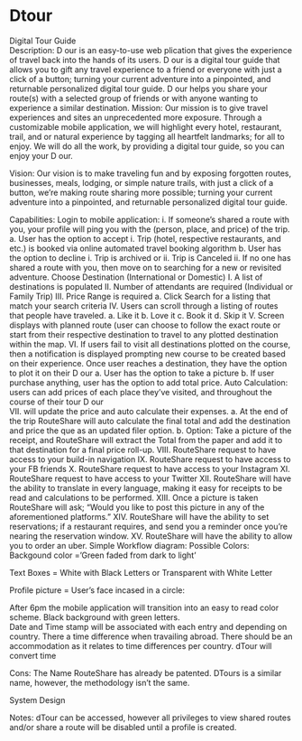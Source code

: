 # Dtour

Digital Tour Guide                                    
Description:
D  our is an easy-to-use web plication that gives the experience of travel back into the hands of its users. D  our is a digital tour guide that allows you to gift any travel experience to a friend or everyone with just a click of a button; turning your current adventure into a pinpointed, and returnable personalized digital tour guide. D   our helps you share your route(s) with a selected group of friends or with anyone wanting to experience a similar destination. 
Mission: 
Our mission is to give travel experiences and sites an unprecedented more exposure. Through a customizable mobile application, we will highlight every hotel, restaurant, trail, and or natural experience by tagging all heartfelt landmarks; for all to enjoy. We will do all the work, by providing a digital tour guide, so you can enjoy your  D  our. 

Vision: 
Our vision is to make traveling fun and by exposing forgotten routes, businesses, meals, lodging, or simple nature trails, with just a click of a button, we’re making route sharing more possible; turning your current adventure into a pinpointed, and returnable personalized digital tour guide. 

Capabilities: 
Login to mobile application: 
i.	If someone’s shared a route with you, your profile will ping you with the (person, place, and price) of the trip. 
a.	User has the option to accept 
i.	Trip (hotel, respective restaurants, and etc.) is booked via online automated travel booking algorithm
b.	User has the option to decline 
i.	Trip is archived or 
ii.	Trip is Canceled 
ii.	If no one has shared a route with you, then move on to searching for a new or revisited adventure. 
Choose Destination (International or Domestic) 
I.	A list of destinations is populated 
II.	Number of attendants are required (Individual or Family Trip) 
III.	 Price Range is required 
a.	Click Search for a listing that match your search criteria 
IV.	Users can scroll through a listing of routes that people have traveled. 
a.	Like it 
b.	Love it 
c.	Book it 
d.	Skip it 
V.	Screen displays with planned route (user can choose to follow the exact route or start from their respective destination to travel to any plotted destination within the map. 
VI.	 If users fail to visit all destinations plotted on the course, then a notification is displayed prompting new course to be created based on their experience. 
Once user reaches a destination, they have the option to plot it on their   D   our
a.	User has the option to take a picture 
b.	If user purchase anything, user has the option to add total price. 
Auto Calculation: users can add prices of each place they’ve visited, and throughout the course of their tour   D   our              
VII.	will update the price and auto calculate their expenses. 
a.	At the end of the trip RouteShare will auto calculate the final total and add the destination and price the que as an updated filer option. 
b.	Option: Take a picture of the receipt, and RouteShare will extract the Total from the paper and add it to that destination for a final price roll-up. 
VIII.	RouteShare request to have access to your build-in navigation 
IX.	RouteShare request to have access to your FB friends 
X.	RouteShare request to have access to your Instagram 
XI.	RouteShare request to have access to your Twitter 
XII.	RouteShare will have the ability to translate in every language, making it easy for receipts to be read and calculations to be performed. 
XIII.	Once a picture is taken RouteShare will ask; “Would you like to post this picture in any of the aforementioned platforms.” 
XIV.	RouteShare will have the ability to set reservations; if a restaurant requires, and send you a reminder once you’re nearing the reservation window.
XV.	RouteShare will have the ability to allow you to order an uber. 
Simple Workflow diagram: 
Possible Colors: 
Backgound color =’Green faded from dark to light’ 
 
Text Boxes = White with Black Letters or 									Transparent with White Letter 





Profile picture = User’s face incased in a circle: 
 
 After 6pm the mobile application will transition into an easy to read color scheme. Black background with green letters.  
Date and Time stamp will be associated with each entry and depending  on country. There a time difference when travailing abroad. There should be an accommodation as it relates to time differences per country. dTour will convert time   



Cons: 
The Name RouteShare has already be patented. 
DTours is a similar name, however, the methodology isn’t the same. 










System Design 


Notes: 
dTour can be accessed, however all privileges to view shared routes and/or share a route will be disabled until a profile is created. 

   
